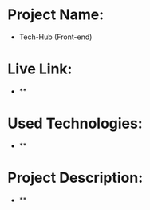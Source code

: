 <!-- * Project Details * -->

# Project Name:

- Tech-Hub (Front-end)

# Live Link:

- \*\*

# Used Technologies:

- \*\*

# Project Description:

- \*\*

<!--
const option = {
    token: `eyJhbGciOiJIUzI1NiIsInR5cCI6IkpXVCJ9.eyJpZCI6IjY1MTU0MmU1ZGQwZGEyMTRhZWNhMWNkNCIsImlhdCI6MTY5NjA3NjE4NiwiZXhwIjoxNjk3Mjg1Nzg2fQ.GlJ4AV_5yE6BWbeqzGT6OFRlMPCoU4fWsz4OeZrLoGI`,
  };
  const { data, isLoading } = useGetAllUsersQuery(option);
  console.log(data);
  if (isLoading) {
    return <h2>Loading</h2>;
  }
 -->
